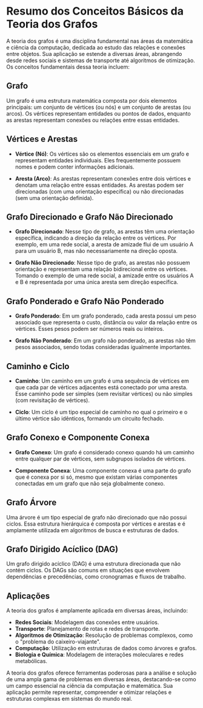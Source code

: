 # Resumo dos Conceitos Básicos da Teoria dos Grafos

A teoria dos grafos é uma disciplina fundamental nas áreas da matemática e ciência da computação, dedicada ao estudo das relações e conexões entre objetos. Sua aplicação se estende a diversas áreas, abrangendo desde redes sociais e sistemas de transporte até algoritmos de otimização. Os conceitos fundamentais dessa teoria incluem:

## Grafo

Um grafo é uma estrutura matemática composta por dois elementos principais: um conjunto de vértices (ou nós) e um conjunto de arestas (ou arcos). Os vértices representam entidades ou pontos de dados, enquanto as arestas representam conexões ou relações entre essas entidades.

## Vértices e Arestas

- **Vértice (Nó)**: Os vértices são os elementos essenciais em um grafo e representam entidades individuais. Eles frequentemente possuem nomes e podem conter informações adicionais.

- **Aresta (Arco)**: As arestas representam conexões entre dois vértices e denotam uma relação entre essas entidades. As arestas podem ser direcionadas (com uma orientação específica) ou não direcionadas (sem uma orientação definida).

## Grafo Direcionado e Grafo Não Direcionado

- **Grafo Direcionado**: Nesse tipo de grafo, as arestas têm uma orientação específica, indicando a direção da relação entre os vértices. Por exemplo, em uma rede social, a aresta de amizade flui de um usuário A para um usuário B, mas não necessariamente na direção oposta.

- **Grafo Não Direcionado**: Nesse tipo de grafo, as arestas não possuem orientação e representam uma relação bidirecional entre os vértices. Tomando o exemplo de uma rede social, a amizade entre os usuários A e B é representada por uma única aresta sem direção específica.

## Grafo Ponderado e Grafo Não Ponderado

- **Grafo Ponderado**: Em um grafo ponderado, cada aresta possui um peso associado que representa o custo, distância ou valor da relação entre os vértices. Esses pesos podem ser números reais ou inteiros.

- **Grafo Não Ponderado**: Em um grafo não ponderado, as arestas não têm pesos associados, sendo todas consideradas igualmente importantes.

## Caminho e Ciclo

- **Caminho**: Um caminho em um grafo é uma sequência de vértices em que cada par de vértices adjacentes está conectado por uma aresta. Esse caminho pode ser simples (sem revisitar vértices) ou não simples (com revisitação de vértices).

- **Ciclo**: Um ciclo é um tipo especial de caminho no qual o primeiro e o último vértice são idênticos, formando um circuito fechado.

## Grafo Conexo e Componente Conexa

- **Grafo Conexo**: Um grafo é considerado conexo quando há um caminho entre qualquer par de vértices, sem subgrupos isolados de vértices.

- **Componente Conexa**: Uma componente conexa é uma parte do grafo que é conexa por si só, mesmo que existam várias componentes conectadas em um grafo que não seja globalmente conexo.

## Grafo Árvore

Uma árvore é um tipo especial de grafo não direcionado que não possui ciclos. Essa estrutura hierárquica é composta por vértices e arestas e é amplamente utilizada em algoritmos de busca e estruturas de dados.

## Grafo Dirigido Acíclico (DAG)

Um grafo dirigido acíclico (DAG) é uma estrutura direcionada que não contém ciclos. Os DAGs são comuns em situações que envolvem dependências e precedências, como cronogramas e fluxos de trabalho.

## Aplicações

A teoria dos grafos é amplamente aplicada em diversas áreas, incluindo:

- **Redes Sociais**: Modelagem das conexões entre usuários.
- **Transporte**: Planejamento de rotas e redes de transporte.
- **Algoritmos de Otimização**: Resolução de problemas complexos, como o "problema do caixeiro-viajante".
- **Computação**: Utilização em estruturas de dados como árvores e grafos.
- **Biologia e Química**: Modelagem de interações moleculares e redes metabólicas.

A teoria dos grafos oferece ferramentas poderosas para a análise e solução de uma ampla gama de problemas em diversas áreas, destacando-se como um campo essencial na ciência da computação e matemática. Sua aplicação permite representar, compreender e otimizar relações e estruturas complexas em sistemas do mundo real.
